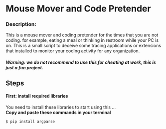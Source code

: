 # Mouse Mover and Code Pretender
### Description:
This is a mouse mover and coding pretender for the times that you are not coding. for example, eating a meal or thinking in restroom while your PC is on. 
This is a small script to deceive some tracing applications or extensions that installed to monitor your coding activity for any organization.
##### **Warning:** we do not recommend to use this for cheating at work, this is just a fun project. 


## Steps 
#### First: install required libraries
You need to install these libraries to start using this ...  
**Copy and paste these commands in your terminal**

    $ pip install argparse




